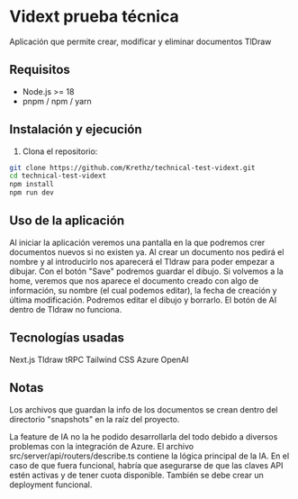 # Vidext prueba técnica

Aplicación que permite crear, modificar y eliminar documentos TlDraw

## Requisitos

- Node.js >= 18
- pnpm / npm / yarn

## Instalación y ejecución

1. Clona el repositorio:

```bash
git clone https://github.com/Krethz/technical-test-vidext.git
cd technical-test-vidext
npm install
npm run dev
```

## Uso de la aplicación

Al iniciar la aplicación veremos una pantalla en la que podremos crer documentos nuevos si no existen ya.
Al crear un documento nos pedirá el nombre y al introducirlo nos aparecerá el Tldraw para poder empezar a dibujar. Con el botón "Save" podremos guardar el dibujo.
Si volvemos a la home, veremos que nos aparece el documento creado con algo de información, su nombre (el cual podemos editar), la fecha de creación y última modificación. Podremos editar el dibujo y borrarlo.
El botón de AI dentro de Tldraw no funciona.

## Tecnologías usadas

Next.js
Tldraw
tRPC
Tailwind CSS
Azure OpenAI

## Notas

Los archivos que guardan la info de los documentos se crean dentro del directorio "snapshots" en la raíz del proyecto.

La feature de IA no la he podido desarrollarla del todo debido a diversos problemas con la integración de Azure.
El archivo src/server/api/routers/describe.ts contiene la lógica principal de la IA.
En el caso de que fuera funcional, habría que asegurarse de que las claves API estén activas y de tener cuota disponible.
También se debe crear un deployment funcional.
